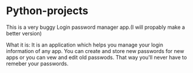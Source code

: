 # Python-projects
This is a very buggy Login password manager app.(I will propably make a better version)

What it is:
It is an application which helps you manage your login information of any app. You can create and store new passwords for new apps or you can vew and edit old passwods. That way you'll never have to remeber your passwords. 
